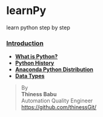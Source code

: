 # learnPy
 learn python step by step

### [**Introduction**](https://github.com/thinessGit/learnPy/tree/main/Introduction)
* [**What is Python?**](https://github.com/thinessGit/learnPy/blob/main/Introduction/whatIsPython.md)
* [**Python History**](https://github.com/thinessGit/learnPy/blob/main/Introduction/PythonHistory.md)
* [**Anaconda Python Distribution**](https://github.com/thinessGit/learnPy/blob/main/Introduction/AnacondaPythonDistribution.md)
* [**Data Types**](https://github.com/thinessGit/learnPy/blob/main/Introduction/PythonDataTypes.md)
    
    
>By<br/>
**Thiness Babu**<br/>
Automation Quality Engineer<br/>
https://github.com/thinessGit/ <br/>
